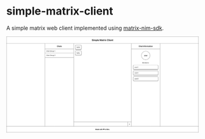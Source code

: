 # simple-matrix-client

A simple matrix web client implemented using [matrix-nim-sdk](https://github.com/dylhack/matrix-nim-sdk/).

![image](docs/client.png)
